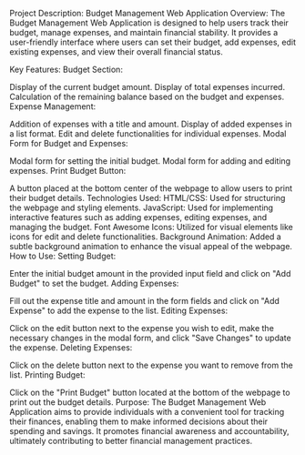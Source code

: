 Project Description: Budget Management Web Application
Overview:
The Budget Management Web Application is designed to help users track their budget, manage expenses, and maintain financial stability. It provides a user-friendly interface where users can set their budget, add expenses, edit existing expenses, and view their overall financial status.

Key Features:
Budget Section:

Display of the current budget amount.
Display of total expenses incurred.
Calculation of the remaining balance based on the budget and expenses.
Expense Management:

Addition of expenses with a title and amount.
Display of added expenses in a list format.
Edit and delete functionalities for individual expenses.
Modal Form for Budget and Expenses:

Modal form for setting the initial budget.
Modal form for adding and editing expenses.
Print Budget Button:

A button placed at the bottom center of the webpage to allow users to print their budget details.
Technologies Used:
HTML/CSS: Used for structuring the webpage and styling elements.
JavaScript: Used for implementing interactive features such as adding expenses, editing expenses, and managing the budget.
Font Awesome Icons: Utilized for visual elements like icons for edit and delete functionalities.
Background Animation: Added a subtle background animation to enhance the visual appeal of the webpage.
How to Use:
Setting Budget:

Enter the initial budget amount in the provided input field and click on "Add Budget" to set the budget.
Adding Expenses:

Fill out the expense title and amount in the form fields and click on "Add Expense" to add the expense to the list.
Editing Expenses:

Click on the edit button next to the expense you wish to edit, make the necessary changes in the modal form, and click "Save Changes" to update the expense.
Deleting Expenses:

Click on the delete button next to the expense you want to remove from the list.
Printing Budget:

Click on the "Print Budget" button located at the bottom of the webpage to print out the budget details.
Purpose:
The Budget Management Web Application aims to provide individuals with a convenient tool for tracking their finances, enabling them to make informed decisions about their spending and savings. It promotes financial awareness and accountability, ultimately contributing to better financial management practices.
